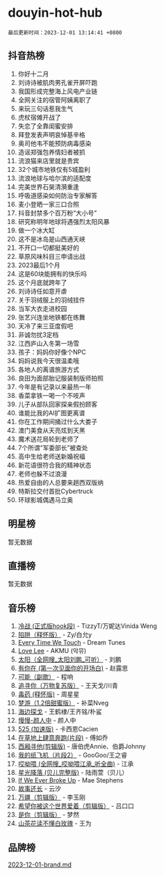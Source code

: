 # douyin-hot-hub

`最后更新时间：2023-12-01 13:14:41 +0800`

## 抖音热榜

1. 你好十二月
1. 刘诗诗被肌肉男孔雀开屏吓跑
1. 我国形成完整海上风电产业链
1. 全网关注的宿管阿姨离职了
1. 来玩三句话惹我生气
1. 虎杖宿傩开战了
1. 失恋了全靠闺蜜安排
1. 拜登发表声明哀悼基辛格
1. 奥司他韦不能预防病毒感染
1. 造谣郑强包养情妇者被抓
1. 流浪猫来店里就是贵宾
1. 32个城市地铁仅有5城盈利
1. 流浪地球与哈尔滨的适配度
1. 完美世界石昊清漪重逢
1. 呼吸道感染如何防治专家解答
1. 麦小登晒一家三口合照
1. 抖音封禁多个百万粉“大小号”
1. 研究称明年地球将遇强烈太阳风暴
1. 做一个冰大缸
1. 这不是冰岛是山西通天峡
1. 不开口一切都挺美好的
1. 草原风味科目三申请出战
1. 2023最后1个月
1. 这是60块能拥有的快乐吗
1. 这个月底就跨年了
1. 刘诗诗任如意开虐
1. 关于羽绒服上的羽绒挂件
1. 当军大衣走进校园
1. 张艺兴连坐地铁都在练舞
1. 天冷了来三亚度假吧
1. 非诚勿扰3定档
1. 江西庐山入冬第一场雪
1. 孩子：妈妈你好像个NPC
1. 妈妈说我今天很温柔哦
1. 各地人的离谱旅游方式
1. 良田为面部胎记服装制版师拍照
1. 今年是有记录以来最热一年
1. 香菜拿铁一喝一个不吱声
1. 儿子从部队回家探亲假扮顾客
1. 谁能比我的AI扩图更离谱
1. 你在工作期间捅过什么大娄子
1. 澳门美食从天亮炫到天黑
1. 魔术送花局轮到老师了
1. 7个所谓“军委部长”被查处
1. 高中生给老师送新婚祝福
1. 新花语很符合我的精神状态
1. 老师也躲不过浪漫
1. 热爱自由的人总要来趟西双版纳
1. 特斯拉交付首批Cybertruck
1. 环球影城偶遇马立奥

## 明星榜

暂无数据

## 直播榜

暂无数据

## 音乐榜

1. [冷战 (正式版hook段)](https://sf3-cdn-tos.douyinstatic.com/obj/tos-cn-ve-2774/oMuEoiBasWApEMVDgNiI8VAByNmwo5J0pyf8Yx) - TizzyT/万妮达Vinida Weng
1. [陷阱（释怀版）](https://sf6-cdn-tos.douyinstatic.com/obj/tos-cn-ve-2774/oE8C21LeZrzKLDFfQYgMzx4GAIHageG5IzayY7) - Zy/白允y
1. [Every Time We Touch](https://sf3-cdn-tos.douyinstatic.com/obj/tos-cn-ve-2774/ogN6lUKQeBBfEVhIOMikG1CcJjugxk1tztZyhP) - Dream Tunes
1. [Love Lee](https://sf3-cdn-tos.douyinstatic.com/obj/tos-cn-ve-2774/o05GbkJGbCBTdDnMtB0fwOYgkeZp23vrWQDQBS) - AKMU (악뮤)
1. [太阳（全网搜_太阳刘鹏_可听）](https://sf3-cdn-tos.douyinstatic.com/obj/tos-cn-ve-2774/ogWbyIQnlBFImVbeDocRdCIYtBHlbJXgfZMvgz) - 刘鹏
1. [有你在 (第一次见面你的开场白)](https://sf6-cdn-tos.douyinstatic.com/obj/tos-cn-ve-2774/oAthrQ3ClJBfI57uBoFEgNDYtNCZ0TSYQQfxQ0) - 赵露思
1. [可能（副歌）](https://sf6-cdn-tos.douyinstatic.com/obj/tos-cn-ve-2774/cde1731888894259b333569393c2fb51) - 程响
1. [追寻你（万物复苏版）](https://sf3-cdn-tos.douyinstatic.com/obj/tos-cn-ve-2774/oYeAZJsbjIDit9APmBg8u6uDUQnHmoCf3gbo74) - 王天戈/川青
1. [毒药 (释怀版)](https://sf6-cdn-tos.douyinstatic.com/obj/tos-cn-ve-2774/oYILMEAzspdZBIzy4frJNB8ZHPHWAhiwowd4Ad) - 周星星
1. [梦游（1.2倍甜蜜版）](https://sf6-cdn-tos.douyinstatic.com/obj/tos-cn-ve-2774/o4gyAUm8hwufoEABmwVIiQtHsFuGzAEEWtNMzo) - 补菜Nveg
1. [海边探戈](https://sf3-cdn-tos.douyinstatic.com/obj/tos-cn-ve-2774/os9gE0VQCGqt6VQkZDyBBYvfSDY0QFe3vVmubn) - 王鹤棣/王齐铭/朴鲨
1. [慢慢-颜人中](https://sf3-cdn-tos.douyinstatic.com/obj/tos-cn-ve-2774/ocjHNfBXdBxQNC8ZGAeoLMFTUgtBg8bkExunDC) - 颜人中
1. [525 (加速版)](https://sf3-cdn-tos.douyinstatic.com/obj/tos-cn-ve-2774/oIfKCtqfDyP8Vc9FpAPgWMyezT6LnDT1abRwGg) - 卡西恩Cacien
1. [在草地上肆意奔跑(片段)](https://sf3-cdn-tos.douyinstatic.com/obj/tos-cn-ve-2774/8831d494742f45dabdfa8adb8b817259) - 傅如乔
1. [西厢寻他(剪辑版)](https://sf6-cdn-tos.douyinstatic.com/obj/tos-cn-ve-2774/oUsAVfAQKlRNxEv5qxvIB8o5qmIWUcXbzJKJhw) - 唐伯虎Annie、伯爵Johnny
1. [我的纸飞机（片段2）](https://sf3-cdn-tos.douyinstatic.com/obj/tos-cn-ve-2774/oM2ZrKcg2CD5AeRB2gkeXOFB1IxAGJdZPazYHf) - GooGoo/王之睿
1. [哎呦喂 (全网搜_哎呦喂江承_听全曲)](https://sf6-cdn-tos.douyinstatic.com/obj/tos-cn-ve-2774/o0uEo63ECfIFdmwKF5HMzF1FCfItHEagDDeCAL) - 江承
1. [星光降落 (贝儿完整版)](https://sf6-cdn-tos.douyinstatic.com/obj/tos-cn-ve-2774/okwB9hAwyAtsFFkFBzAX1hOOfQuIoMNs0W2Mwr) - 陆雨萱（贝儿）
1. [If We Ever Broke Up](https://sf3-cdn-tos.douyinstatic.com/obj/tos-cn-ve-2774/o8onj5HDk0ImtBmO0URBfeyCDXQJMYkQ1gb8Zy) - Mae Stephens
1. [故事还长](https://sf6-cdn-tos.douyinstatic.com/obj/tos-cn-ve-2774/30a26758c8594f0ab81ac675c33ee2c5) - 云汐
1. [万疆（剪辑版）](https://sf3-cdn-tos.douyinstatic.com/obj/tos-cn-ve-2774/ooG7oVgFlDTelKCjCsTTobQvbdtj1BBQXnfZd8) - 李玉刚
1. [希望你被这个世界爱着（剪辑版）](https://sf3-cdn-tos.douyinstatic.com/obj/tos-cn-ve-2774/oo4H3BfEygN7l7bQaMBOZHCQ1eI4FqtED5skQ2) - 吕口口
1. [是你（剪辑版）](https://sf3-cdn-tos.douyinstatic.com/obj/tos-cn-ve-2774/46019dae783c4c969944217fe1cfafc4) - 梦然
1. [山茶花读不懂白玫瑰](https://sf6-cdn-tos.douyinstatic.com/obj/tos-cn-ve-2774/osfn8B7DktrRHEPJgPCfDbw7QDQEkwC16BxZg9) - 王为

## 品牌榜

[2023-12-01-brand.md](2023-12-01-brand.md)
